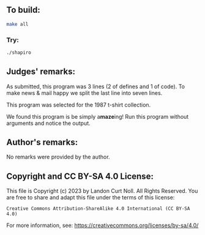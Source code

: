 ## To build:

```sh
make all
```


### Try:

```sh
./shapiro
```


## Judges' remarks:

As submitted, this program was 3 lines (2 of defines and 1 of code).
To make news & mail happy we split the last line into seven lines.

This program was selected for the 1987 t-shirt collection.

We found this program is be simply a**maze**ing! Run this program without
arguments and notice the output.


## Author's remarks:

No remarks were provided by the author.


## Copyright and CC BY-SA 4.0 License:

This file is Copyright (c) 2023 by Landon Curt Noll.  All Rights Reserved.
You are free to share and adapt this file under the terms of this license:

    Creative Commons Attribution-ShareAlike 4.0 International (CC BY-SA 4.0)

For more information, see: https://creativecommons.org/licenses/by-sa/4.0/
